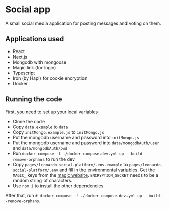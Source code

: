# Social app
A small social media application for posting messages and voting on them.

## Applications used
- React
- Next.js
- Mongodb with mongoose
- Magic.link (for login)
- Typescript
- Iron (by Hapi) for cookie encryption
- Docker

## Running the code
First, you need to set up your local variables

- Clone the code
- Copy `data.example` to `data`
- Copy `initMongo.example.js` to `initMongo.js`
- Put the mongodb username and password into `initMongo.js`
- Put the mongodb username and password into `data/mongodbAuth/user` and `data/mongodbAuth/pwd` 
- Run `docker-compose -f ./docker-compose.dev.yml up --build --remove-orphans` to run the dev
- Copy `pages/leonardo-social-platform/.env.example` to `pages/leonardo-social-platform/.env` and fill in the environmental variables. Get the `MAGIC_` keys from the [magic website](https://magic.link/). `ENCRYPTION_SECRET` needs to be a random string of characters.
- Use `npm i` to install the other dependencies

After that, run `# docker-compose -f ./docker-compose.dev.yml up --build --remove-orphans`.
